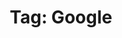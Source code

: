 ---
layout: tag
title: "Tag: Google"
description: Showing all posts with the tag 'Google' to make it easier for you to find all the GeekWolf posts that you're interested in
tag: google
permalink: /tag/google/
image: \android-chrome-192x192.png
---